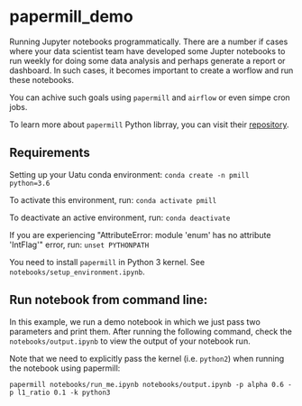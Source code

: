 # papermill_demo
Running Jupyter notebooks programmatically.  There are a number if cases where your data scientist team have developed some Jupter notebooks to run weekly for doing some data analysis and perhaps generate a report or dashboard.  In such cases, it becomes important to create a worflow and run these notebooks. 

You can achive such goals using `papermill` and `airflow` or even simpe cron jobs.

To learn more about `papermill` Python librray, you can visit their [repository](https://github.com/nteract/papermill).

## Requirements 
Setting up your Uatu conda environment: `conda create -n pmill python=3.6`

To activate this environment, run: `conda activate pmill`

To deactivate an active environment, run: `conda deactivate`

If you are experiencing "AttributeError: module 'enum' has no attribute 'IntFlag'" error, run: `unset PYTHONPATH`

You need to install `papermill` in Python 3 kernel.  See `notebooks/setup_environment.ipynb`.

## Run notebook from command line:
In this example, we run a demo notebook in which we just pass two parameters and print them.  After running the following command, check the `notebooks/output.ipynb` to view the output of your notebook run.

Note that we need to explicitly pass the kernel (i.e. `python2`) when running the notebook using papermill:


`papermill notebooks/run_me.ipynb notebooks/output.ipynb -p alpha 0.6 -p l1_ratio 0.1 -k python3`
